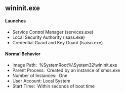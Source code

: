 ## wininit.exe

#### Launches
- Service Control Manager (services.exe)
- Local Security Authority (lsass.exe)
- Credential Guard and Key Guard (lsaiso.exe)

#### Normal Behavior
- Image Path:  %SystemRoot%\\System32\\wininit.exe
- Parent Process:  Created by an instance of smss.exe
- Number of Instances:  One
- User Account: Local System
- Start Time:  Within seconds of boot time
